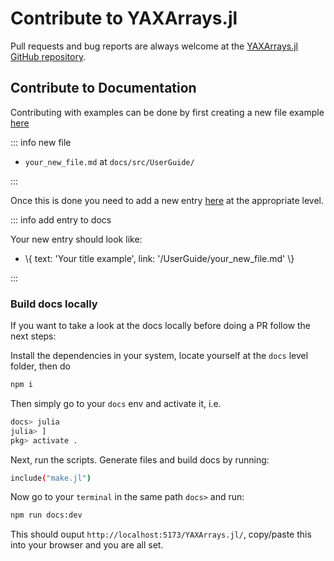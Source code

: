 # Contribute to YAXArrays.jl

Pull requests and bug reports are always welcome at the [YAXArrays.jl GitHub repository](https://github.com/JuliaDataCubes/YAXArrays.jl).

## Contribute to Documentation

Contributing with examples can be done by first creating a new file example [here](https://github.com/JuliaDataCubes/YAXArrays.jl/tree/master/docs/examples/UserGuide)

::: info new file
- `your_new_file.md` at `docs/src/UserGuide/`
  

:::

Once this is done you need to add a new entry [here](https://github.com/JuliaDataCubes/YAXArrays.jl/blob/master/docs/src/.vitepress/config.mts) at the appropriate level.

::: info add entry to docs

Your new entry should look like:
- \\{ text: 'Your title example', link: '/UserGuide/your_new_file.md' \\}
  

:::

### Build docs locally

If you want to take a look at the docs locally before doing a PR follow the next steps:

Install the dependencies in your system, locate yourself at the `docs` level folder, then do

```sh
npm i
```


Then simply go to your `docs` env and activate it, i.e.

```sh
docs> julia
julia> ]
pkg> activate .
```


Next, run the scripts. Generate files and build docs by running:

```sh
include("make.jl")
```


Now go to your `terminal` in the same path `docs>` and run:

```sh
npm run docs:dev
```


This should ouput `http://localhost:5173/YAXArrays.jl/`, copy/paste this into your browser and you are all set.
